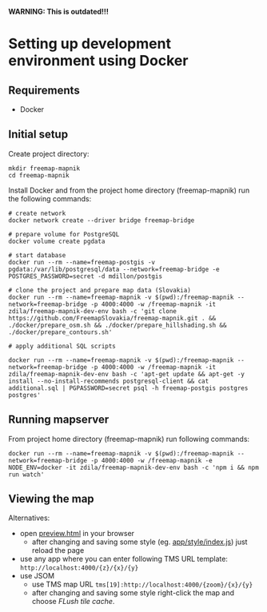 **WARNING: This is outdated!!!**

# Setting up development environment using Docker

## Requirements

- Docker

## Initial setup

Create project directory:

```
mkdir freemap-mapnik
cd freemap-mapnik
```

Install Docker and from the project home directory (freemap-mapnik) run the following commands:

```
# create network
docker network create --driver bridge freemap-bridge

# prepare volume for PostgreSQL
docker volume create pgdata

# start database
docker run --rm --name=freemap-postgis -v pgdata:/var/lib/postgresql/data --network=freemap-bridge -e POSTGRES_PASSWORD=secret -d mdillon/postgis

# clone the project and prepare map data (Slovakia)
docker run --rm --name=freemap-mapnik -v $(pwd):/freemap-mapnik --network=freemap-bridge -p 4000:4000 -w /freemap-mapnik -it zdila/freemap-mapnik-dev-env bash -c 'git clone https://github.com/FreemapSlovakia/freemap-mapnik.git . && ./docker/prepare_osm.sh && ./docker/prepare_hillshading.sh && ./docker/prepare_contours.sh'

# apply additional SQL scripts

docker run --rm --name=freemap-mapnik -v $(pwd):/freemap-mapnik --network=freemap-bridge -p 4000:4000 -w /freemap-mapnik -it zdila/freemap-mapnik-dev-env bash -c 'apt-get update && apt-get -y install --no-install-recommends postgresql-client && cat additional.sql | PGPASSWORD=secret psql -h freemap-postgis postgres postgres'
```

## Running mapserver

From project home directory (freemap-mapnik) run following commands:

```
docker run --rm --name=freemap-mapnik -v $(pwd):/freemap-mapnik --network=freemap-bridge -p 4000:4000 -w /freemap-mapnik -e NODE_ENV=docker -it zdila/freemap-mapnik-dev-env bash -c 'npm i && npm run watch'
```

## Viewing the map

Alternatives:

- open [preview.html](../preview.html) in your browser
  - after changing and saving some style (eg. [app/style/index.js](../app/style/index.js)) just reload the page
- use any app where you can enter following TMS URL template: `http://localhost:4000/{z}/{x}/{y}`
- use JSOM
  - use TMS map URL `tms[19]:http://localhost:4000/{zoom}/{x}/{y}`
  - after changing and saving some style right-click the map and choose _FLush tile cache_.
